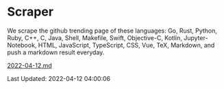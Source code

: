 # Scraper

We scrape the github trending page of these languages: Go, Rust, Python, Ruby, C++, C, Java, Shell, Makefile, Swift, Objective-C, Kotlin, Jupyter-Notebook, HTML, JavaScript, TypeScript, CSS, Vue, TeX, Markdown, and push a markdown result everyday.

[2022-04-12.md](https://github.com/yangwenmai/github-trending-backup/blob/master/2022-04-12.md)

Last Updated: 2022-04-12 04:00:06